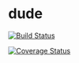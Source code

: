 # dude

[![Build Status](https://travis-ci.org/dva/dude.svg?branch=develop)](https://travis-ci.org/dva/dude)

[![Coverage Status](https://coveralls.io/repos/github/dva/dude/badge.svg?branch=develop)](https://coveralls.io/github/dva/dude?branch=develop)
